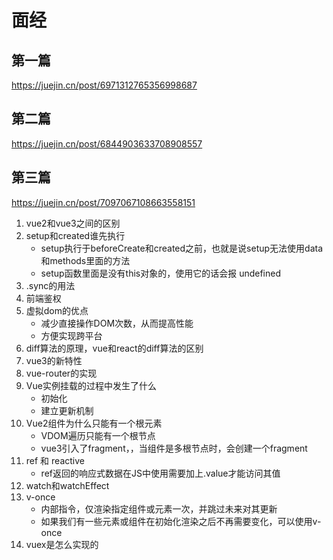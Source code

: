 # 面经
## 第一篇
https://juejin.cn/post/6971312765356998687
## 第二篇
https://juejin.cn/post/6844903633708908557
## 第三篇
https://juejin.cn/post/7097067108663558151
1. vue2和vue3之间的区别
2. setup和created谁先执行
    - setup执行于beforeCreate和created之前，也就是说setup无法使用data和methods里面的方法
    - setup函数里面是没有this对象的，使用它的话会报 undefined
3. .sync的用法
4. 前端鉴权
5. 虚拟dom的优点
    - 减少直接操作DOM次数，从而提高性能
    - 方便实现跨平台
6. diff算法的原理，vue和react的diff算法的区别
7. vue3的新特性
8. vue-router的实现
9. Vue实例挂载的过程中发生了什么
    - 初始化
    - 建立更新机制
10. Vue2组件为什么只能有一个根元素
    - VDOM遍历只能有一个根节点
    - vue3引入了fragment，，当组件是多根节点时，会创建一个fragment
11. ref 和 reactive
    - ref返回的响应式数据在JS中使用需要加上.value才能访问其值
12. watch和watchEffect
13. v-once
    - 内部指令，仅渲染指定组件或元素一次，并跳过未来对其更新
    - 如果我们有一些元素或组件在初始化渲染之后不再需要变化，可以使用v-once
14. vuex是怎么实现的

